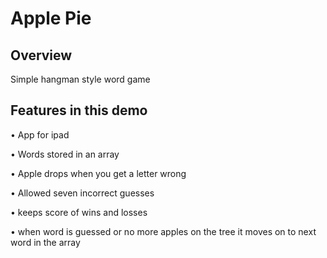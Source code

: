 # Apple Pie

## Overview
Simple hangman style word game

## Features in this demo

• App for ipad

• Words stored in an array

• Apple drops when you get a letter wrong

• Allowed seven incorrect guesses

• keeps score of wins and losses

• when word is guessed or no more apples on the tree it moves on to next word in the array


